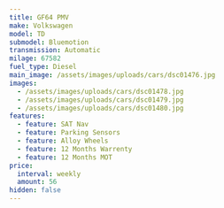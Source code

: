 ```yaml
---
title: GF64 PMV
make: Volkswagen
model: TD
submodel: Bluemotion
transmission: Automatic
milage: 67582
fuel_type: Diesel
main_image: /assets/images/uploads/cars/dsc01476.jpg
images:
  - /assets/images/uploads/cars/dsc01478.jpg
  - /assets/images/uploads/cars/dsc01479.jpg
  - /assets/images/uploads/cars/dsc01480.jpg
features:
  - feature: SAT Nav
  - feature: Parking Sensors
  - feature: Alloy Wheels
  - feature: 12 Months Warrenty
  - feature: 12 Months MOT
price:
  interval: weekly
  amount: 56
hidden: false
---
```

